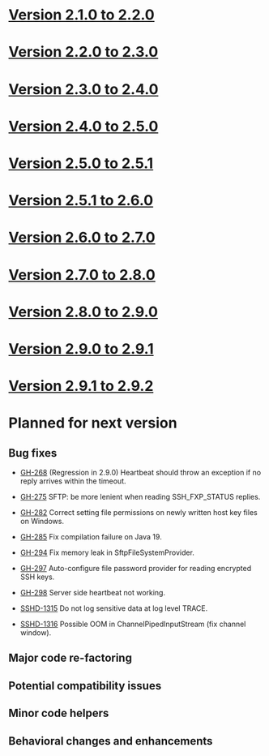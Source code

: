 # [Version 2.1.0 to 2.2.0](./docs/changes/2.2.0.md)

# [Version 2.2.0 to 2.3.0](./docs/changes/2.3.0.md)

# [Version 2.3.0 to 2.4.0](./docs/changes/2.4.0.md)

# [Version 2.4.0 to 2.5.0](./docs/changes/2.5.0.md)

# [Version 2.5.0 to 2.5.1](./docs/changes/2.5.1.md)

# [Version 2.5.1 to 2.6.0](./docs/changes/2.6.0.md)

# [Version 2.6.0 to 2.7.0](./docs/changes/2.7.0.md)

# [Version 2.7.0 to 2.8.0](./docs/changes/2.8.0.md)

# [Version 2.8.0 to 2.9.0](./docs/changes/2.9.0.md)

# [Version 2.9.0 to 2.9.1](./docs/changes/2.9.1.md)

# [Version 2.9.1 to 2.9.2](./docs/changes/2.9.2.md)

# Planned for next version

## Bug fixes

* [GH-268](https://github.com/apache/mina-sshd/issues/268) (Regression in 2.9.0) Heartbeat should throw an exception if no reply arrives within the timeout.
* [GH-275](https://github.com/apache/mina-sshd/issues/275) SFTP: be more lenient when reading SSH_FXP_STATUS replies.
* [GH-282](https://github.com/apache/mina-sshd/issues/282) Correct setting file permissions on newly written host key files on Windows.
* [GH-285](https://github.com/apache/mina-sshd/issues/285) Fix compilation failure on Java 19.
* [GH-294](https://github.com/apache/mina-sshd/issues/294) Fix memory leak in SftpFileSystemProvider.
* [GH-297](https://github.com/apache/mina-sshd/issues/297) Auto-configure file password provider for reading encrypted SSH keys.
* [GH-298](https://github.com/apache/mina-sshd/issues/298) Server side heartbeat not working.


* [SSHD-1315](https://issues.apache.org/jira/browse/SSHD-1315) Do not log sensitive data at log level TRACE.
* [SSHD-1316](https://issues.apache.org/jira/browse/SSHD-1316) Possible OOM in ChannelPipedInputStream (fix channel window).


## Major code re-factoring

## Potential compatibility issues

## Minor code helpers

## Behavioral changes and enhancements
